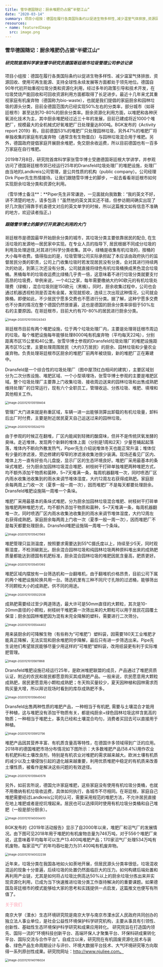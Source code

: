 ```yaml
---
title: 雪华德国随记：厨余堆肥仍占据“半壁江山”
date: "2020-03-14"
summary: 项目小组按：德国在履行各类国际条约以促进生物多样性,减少温室气体排放,资源回收,使用可再生能源,支持全球性永续发展等方面都处于领先地位。
resources: 
- name: featuredImage
  src: image.png
---
```

### 雪华德国随记：厨余堆肥仍占据“半壁江山”

##### 研究院首席科学家张雪华研究员德国哥廷根市垃圾管理公司参访记录

项目小组按：德国在履行各类国际条约以促进生物多样性、减少温室气体排放、资源回收、使用可再生能源、支持全球性永续发展等方面都处于领先地位。德国自90年代初开始重视垃圾分类和资源化利用，经过多年的政策引导和技术开发，在垃圾焚烧产能回收和可回收资源利用方面都取得了长足进步。最近十几年来尤其重视家庭有机废弃物（德国称为bio-waste），也就是我们提倡的家庭厨余和园林垃圾的源头分类，目前全德国范围内已经实现50%左右的分类率，部分城市（如哥廷根市）甚至达到70-80%的厨余分类率。厨余资源化利用方面，以堆肥和各种厌氧消化技术为主，其中厨余堆肥经过近三十年的发展，目前已建成将近1000个堆肥厂，规模最大的全机械式好氧堆肥厂日处理量达800吨。BGK发布的《Activity report 2019》称，目前德国53%的堆肥厂只处理园林垃圾，另外47%的堆肥厂将单独收集的家庭有机废弃物（通常含有生物蛋白）与园林垃圾混合用于堆肥。另外，德国政府提倡家庭开展厨余堆肥，免交厨余收运费，所以目前德国也有一百多万家庭在自行堆肥。

2019年7月8日，研究院首席科学家张雪华博士受邀德国哥廷根大学讲学，并参观访问了德国哥廷根市郊已经运行25年的Dransfeld垃圾处理厂的堆肥设施，处理厂由当地的Landkreis公司管理，是公共性质的机构（public company）。公司经理Dirk Piper先生热情接待。让我们跟随雪华博士的脚步，一起去看看哥廷根市如何实现厨余垃圾分类和资源化利用。

（雪华博士备注**：**Piper先生非常谦逊，一见面就向我致歉：“我的英文不好，讲不清楚的地方，请多包涵！”虽然他的英文其实还不错，但参访期间确实出现了好几次我们得靠手机查德文对应的英文单字的时候，所以这篇推文如有信息不准确的地方，欢迎读者指正。)

##### 跟随雪华博士的脚步打开资源化利用的大门


哥廷根市是德国最早开始厨余分类的城市，其垃圾分类主要依靠居民的配合, 在生活垃圾的发源地—居民家中实现。在专业人员的指导下, 居民根据不同成分垃圾的利用及处理途径,对其进行科学分类收集。其中，绿桶是收集有机垃圾的，按桶的大小每年收费。值得指出的是，垃圾管理公司实际承担起了本应该由政府执行的监督居民分类的职责，公司上门收集垃圾时若发现居民没有分类，会对其进行持续两次的劝说，到第三次还没有分类，公司就直接将绿色有机垃圾桶换成黑色混合垃圾桶。黑桶每年的垃圾收运费比绿桶几乎贵一倍，这意味着不进行垃圾分类就要支付高昂的垃圾费，举例来说，一个4口之家，每年需要缴纳大约90欧元的有机垃圾处理费（绿桶），混合垃圾则是150欧元（黑桶）。同时，厨余收集过程中，公司也会通过机器透视检测是否混有金属，发现就拒收，连续三次出现这种情况，公司就会换桶。即便如此，不少居民宁愿多交费也不愿进行分类。据了解，这种宁愿多交费也不分类的情况在整个德国仍然很普遍，这也是德国的厨余分类率徘徊于50%左右的主要原因。在哥廷根市，目前大约有70-80%的居民进行厨余分类。

<img src="images/image-20201210135024343.png" alt="image-20201210135024343" style="zoom:67%;" />

哥廷根市目前有两个堆肥设施，位于两个垃圾处理厂内，主要是处理哥廷根市周边的垃圾。每个堆肥设施每年能够处理8000吨有机废弃物（平均每天22吨），分别距离市区15公里和40公里。张雪华博士参观的Dransfeld垃圾处理厂的堆肥设施距离市区15公里，主要处理周围居民（大约3万居民）的厨余、园林垃圾和少量农业废弃物。负责处理哥廷根市区厨余的堆肥厂前两年被烧毁，新的堆肥厂正在筹建中。

 Dransfeld是一个综合性的垃圾处理厂（图中屋顶红白相间的建筑），主要区域划分为二次分拣设施、堆肥区域、一个小型填埋场，张雪华博士参观的主要是堆肥区域。整个垃圾处理厂主要靠上门收集垃圾、接收周边送来的园林垃圾和出售成熟肥维持处理厂的日常运行，现有六个全职员工，管理收运、分拣垃圾、堆肥、填埋和其他相关工作。

<img src="images/image-20201210135159404.png" alt="image-20201210135159404" style="zoom:67%;" />

管理厂大门进来就是称重区域，车辆一进一出能够测算出卸载的有机垃圾量，卸料后出厂时付费，主要是附近居民夏天自己运送过来的园林垃圾。

<img src="images/image-20201210135242113.png" alt="image-20201210135242113" style="zoom:67%;" />

由于参观的时候正在翻堆，厂区内能闻到轻微的酸腐味，但并不是传统厌氧发酵的臭味。走近堆体，发现两个新鲜的堆体上面（分别是1周和2天）少量苍蝇起起落落，堆体内不断向外散发热气，Piper先生介绍说堆体冬天也能正常升温；堆体仅有少量的渗滤液，旁边修建的窄窄的渗滤液收集池很少装满。现场还看见厂区内、堆体上方一直有好些鸟儿盘旋，显示厂区的生态环境良好。堆肥厂采用最基本的条垛式堆肥，分为厨余加园林垃圾混合堆肥、树枝树干打碎单独堆肥两种堆肥方式，均不额外添加干物质和菌种，5~7天堆满一条，每周机器翻堆一次，同时喷洒厂区内雨水收集池收集到的雨水来调节堆体湿度，大约12周左右获得成熟肥。家庭厨余每两周上门收一次（夏季一般一周一次），因而堆肥厂不是每天都要处理厨余。Dransfeld堆肥设施隔一周堆一个条垛。



堆肥厂采用最基本的条垛式堆肥，分为厨余加园林垃圾混合堆肥、树枝树干打碎单独堆肥两种堆肥方式，均不额外添加干物质和菌种，5~7天堆满一条，每周机器翻堆一次，同时喷洒厂区内雨水收集池收集到的雨水来调节堆体湿度，大约12周左右获得成熟肥。家庭厨余每两周上门收一次（夏季一般一周一次），因而堆肥厂不是每天都要处理厨余。Dransfeld堆肥设施隔一周堆一个条垛。

<img src="images/image-20201210135421563.png" alt="image-20201210135421563" style="zoom:67%;" />

堆肥管理只监测温度，按照要求需要达到55℃摄氏度以上，持续至少5天，同时观察湿度，不检测碳氮比。厨余混合园林垃圾和纯园林垃圾两种原料堆出来的成熟肥质量都能达到德国有机肥标准，厨余混合园林垃圾的堆肥因氮含量高，肥质更好。

<img src="images/image-20201210135451392.png" alt="image-20201210135451392" style="zoom:67%;" />

堆肥区域内摆放有一台筛选机和一台翻堆机，由于翻堆机价格昂贵，目前公司下属的两个堆肥设施轮换共用一台。筛选机里有三种不同尺寸孔隙的过滤桶，能够筛出不同颗粒大小的成熟肥，供不同的用途。

<img src="images/image-20201210135522538.png" alt="image-20201210135522538" style="zoom:67%;" />

成熟肥需要经过至少两道筛选，最大许可是50mm直径的大颗粒，其次是10-20mm直径的小颗粒，树枝树干堆肥第一次筛出来的大颗粒可以用于居民花园覆土保湿；厨余加园林堆肥因为混有未完全降解的塑料，需要进行二次筛分。

<img src="images/image-20201210135544402.png" alt="image-20201210135544402" style="zoom:67%;" />

用来装厨余的可降解生物（有些称为“可堆肥”）塑料袋，因需要180天工业堆肥才能真正降解，无法实现和厨余堆肥同步降解，最后只有进一步筛选出来。Pipe先生说他们希望居民能够尽量少用这样的“可堆肥”塑料袋，改用纸袋更有利于实际堆肥管理。

<img src="images/image-20201210135611868.png" alt="image-20201210135611868" style="zoom:67%;" />

Dransfeld堆肥设施已经运行25年，是欧洲堆肥联盟的成员，产品通过了堆肥资质认证，附近的农民和居民都愿意购买其成熟肥产品。一般来说，农民愿意用大颗粒成熟肥，居民更愿意用小颗粒成熟肥；冬天购买量较少，夏天因种植和园林需求而购买量大增，所以拜访现场时看到的库存成熟肥不多。

<img src="images/image-20201210135645042.png" alt="image-20201210135645042" style="zoom:67%;" />

Dransfeld出售两种性质的堆肥产品，一种相当于有机肥, 需要与土壤混合才能用于种植，这与堆肥没有添加干物质有关，都是纯厨余+绿色园林垃圾这样含氮高的物质；一种相当于堆肥土，事先已经和土壤混合均匀，消费者买回去可以直接用于种植。

<img src="images/image-20201210135912756.png" alt="image-20201210135912756" style="zoom:67%;" />

堆肥产品因其营养丰富、有机质含量高等特性，在德国许多领域得到广泛的应用。2018年的德国堆肥市场分布情况如下图所示：大多数堆肥产品(58.4%)用作农业有机肥料和土壤改良剂，特别是有机农业对堆肥的需求越来越大。欧洲土壤有机质的减少以及土壤侵蚀引起的退化越来越重要，利用优质堆肥中稳定的有机质来改善土壤性质，被看作是解决这些问题的有效途径。

<img src="images/image-20201210135940578.png" alt="image-20201210135940578" style="zoom:67%;" />

另外，如前言所说，德国允许家庭堆肥，这些家庭没有使用有机垃圾分类桶，也就不用缴纳有机垃圾收运费，具体如何执行，各城市不尽相同。在哥廷根，家庭自己堆肥需要经过Landkreis公司的认可，需要采用规范的堆肥方法，不允许居民直接在地上堆肥或者是挖坑埋起来。居民也可以选择同时使用有机垃圾分类桶和自己堆肥（一般是部分厨余）。

<img src="images/image-20201210140004410.png" alt="image-20201210140004410" style="zoom:67%;" />

BGK发布的《2019年活动报告》显示了自2000年以来，堆肥厂和沼气厂的发展情况。由下图可见2018年用于堆肥的有机废物总量为746万吨，对于556个堆肥厂来说，这意味着平均每年可以生产13.400吨堆肥产品；170家沼气厂处理534万吨有机废物，每家沼气厂的年均吞吐能力为31.400吨有机废弃物。

<img src="images/image-20201210140022238.png" alt="image-20201210140022238" style="zoom:67%;" />

近年来，垃圾分类在我国各地如火如荼地开展，但居民源头分类率很低，垃圾混收混运的现象十分普遍，后续垃圾的处置仍然面临巨大的压力。如何构建后端处置和再利用产业链，尤其是如何将占垃圾比例高达50%以上的厨余垃圾分拣出来并实现资源化利用，已成为当下快速推进垃圾分类工作亟待解决的的重要课题。如果德国及哥廷根市的模式能够给大家的思考和实践提供一点启发，这篇推文也便写有所值了。

<span style='color:pink;background:背景颜色;font-size:文字大小;font-family:字体;'>**关于我们**</span>

南京大学（溧水）生态环境研究院是南京大学与南京市溧水区人民政府共同创办的独立法人事业单位，是社会公益性环境保护科学研究机构，主要从事具有引领性、创新性、基础性生态环境保护科学研究和成果应用转化。 研究院旨在打造国内领先、国际一流的“环境科技创新平台、高端环保人才聚集平台、环保科研成果转化平台、国际交流与合作平台”。自成立以来，研究院在有机固废资源化技术与装备、绿色产品生命周期设计与评价、环境大数据平台技术、大气环境研究等方向取得一系列原创性成果。研究院网址：http://www.njuliee.com。

<img src="images/image-20201210140116024.png" alt="image-20201210140116024" style="zoom:67%;" />
